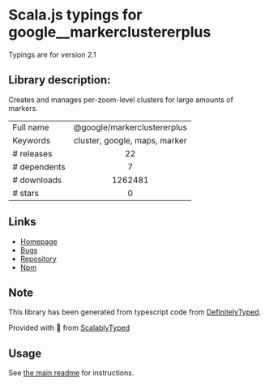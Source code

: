 
# Scala.js typings for google__markerclustererplus

Typings are for version 2.1

## Library description:
Creates and manages per-zoom-level clusters for large amounts of markers.

|                    |                 |
| ------------------ | :-------------: |
| Full name          | @google/markerclustererplus |
| Keywords           | cluster, google, maps, marker |
| # releases         | 22 |
| # dependents       | 7 |
| # downloads        | 1262481 |
| # stars            | 0 |

## Links
- [Homepage](https://github.com/googlemaps/v3-utility-library/tree/master/markerclustererplus)
- [Bugs](https://github.com/googlemaps/v3-utility-library/issues)
- [Repository](https://github.com/googlemaps/v3-utility-library)
- [Npm](https://www.npmjs.com/package/%40google%2Fmarkerclustererplus)
    


## Note
This library has been generated from typescript code from [DefinitelyTyped](https://definitelytyped.org).

Provided with :purple_heart: from [ScalablyTyped](https://github.com/oyvindberg/ScalablyTyped)

## Usage
See [the main readme](../../readme.md) for instructions.



